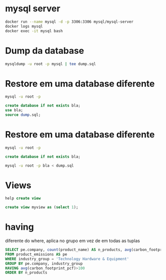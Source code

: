# mysql server

```bash
docker run --name mysql -d -p 3306:3306 mysql/mysql-server
docker logs mysql
docker exec -it mysql bash
```

# Dump da database

```bash
mysqldump -u root -p mysql | tee dump.sql
```


# Restore em uma database diferente

```bash
mysql -u root -p
```

```sql
create database if not exists bla;
use bla;
source dump.sql;
```

# Restore em uma database diferente

```bash
mysql -u root -p
```

```sql
create database if not exists bla;
```

```bash
mysql -u root -p bla < dump.sql
```

# Views

```sql
help create view
```

```sql
create view myview as (select 1);
```

# having

diferente do where, aplica no grupo em vez de em todas as tuplas

```sql
SELECT pe.company, count(product_name) AS n_products, avg(carbon_footprint_pcf) AS avg_carbon_footprint_pcf
FROM product_emissions AS pe
WHERE industry_group = 'Technology Hardware & Equipment'
GROUP BY pe.company, industry_group
HAVING avg(carbon_footprint_pcf)>100
ORDER BY n_products
```
